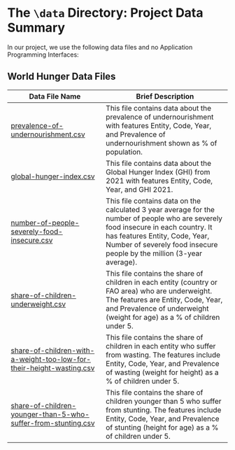 # The `\data` Directory: Project Data Summary 

In our project, we use the following data files and no Application Programming Interfaces:

## World Hunger Data Files
|Data File Name | Brief Description|
|---------------| -----------------|
|[prevalence-of-undernourishment.csv](./prevalence-of-undernourishment.csv) | This file contains data about the prevalence of undernourishment with features Entity, Code, Year, and Prevalence of undernourishment shown as % of population.
|[global-hunger-index.csv](./global-hunger-index.csv) | This file contains data about the Global Hunger Index (GHI) from 2021 with features Entity, Code, Year, and GHI 2021.
|[number-of-people-severely-food-insecure.csv](./number-of-people-severely-food-insecure.csv) | This file contains data on the calculated 3 year average for the number of people who are severely food insecure in each country. It has features Entity, Code, Year, Number of severely food insecure people by the million (3-year average).
|[share-of-children-underweight.csv](./share-of-children-underweight.csv) | This file contains the share of children in each entity (country or FAO area) who are underweight. The features are Entity, Code, Year, and Prevalence of underweight (weight for age) as a % of children under 5.
|[share-of-children-with-a-weight-too-low-for-their-height-wasting.csv](./share-of-children-with-a-weight-too-low-for-their-height-wasting.csv) | This file contains the share of children in each entity who suffer from wasting. The features include Entity, Code, Year, and Prevalence of wasting (weight for height) as a % of children under 5.
|[share-of-children-younger-than-5-who-suffer-from-stunting.csv](./share-of-children-younger-than-5-who-suffer-from-stunting.csv) | This file contains the share of children younger than 5 who suffer from stunting. The features include Entity, Code, Year, and Prevalence of stunting (height for age) as a % of children under 5.
